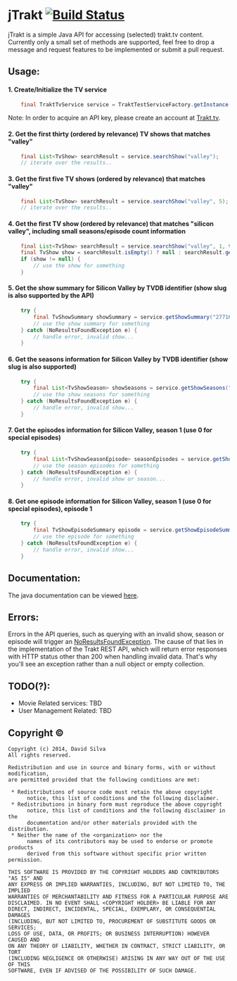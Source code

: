 jTrakt [![Build Status](https://travis-ci.org/davidafsilva/jTrakt.svg?branch=master)](https://travis-ci.org/davidafsilva/jTrakt)
=============
jTrakt is a simple Java API for accessing (selected) trakt.tv content.<br/>
Currently only a small set of methods are supported, feel free to drop a message
and request features to be implemented or submit a pull request.


Usage:
------
#### 1. Create/Initialize the TV service
```java
    final TraktTvService service = TraktTestServiceFactory.getInstance().createTvService(API_KEY);
```
Note: In order to acquire an API key, please create an account at [Trakt.tv](http://trakt.tv/).

#### 2. Get the first thirty (ordered by relevance) TV shows that matches "valley"
```java
    final List<TvShow> searchResult = service.searchShow("valley");
    // iterate over the results..
```

#### 3. Get the first five TV shows (ordered by relevance) that matches "valley"
```java
    final List<TvShow> searchResult = service.searchShow("valley", 5);
    // iterate over the results..
```

#### 4. Get the first TV show (ordered by relevance) that matches "silicon valley", including small seasons/episode count information
```java
    final List<TvShow> searchResult = service.searchShow("valley", 1, true);
    final TvShow show = searchResult.isEmpty() ? null : searchResult.get(0);
    if (show != null) {
	    // use the show for something
	}
```
	
#### 5. Get the show summary for Silicon Valley by TVDB identifier (show slug is also supported by the API)
```java
    try {
        final TvShowSummary showSummary = service.getShowSummary("277165");
        // use the show summary for something
    } catch (NoResultsFoundException e) {
        // handle error, invalid show...
    }
```

#### 6. Get the seasons information for Silicon Valley by TVDB identifier (show slug is also supported)
```java
    try {
        final List<TvShowSeason> showSeasons = service.getShowSeasons("277165");
        // use the show seasons for something
    } catch (NoResultsFoundException e) {
        // handle error, invalid show...
    }
```

#### 7. Get the episodes information for Silicon Valley, season 1 (use 0 for special episodes)
```java
    try {
        final List<TvShowSeasonEpisode> seasonEpisodes = service.getShowEpisodes("277165", 1);
        // use the season episodes for something
    } catch (NoResultsFoundException e) {
        // handle error, invalid show or season...
    }
```

#### 8. Get one episode information for Silicon Valley, season 1 (use 0 for special episodes), episode 1
```java
    try {
        final TvShowEpisodeSummary episode = service.getShowEpisodeSummary("277165", 1, 1);
        // use the episode for something
    } catch (NoResultsFoundException e) {
        // handle error, invalid show...
    }
```

Documentation:
--------------
The java documentation can be viewed [here](https://davidafsilva.github.io/jTrakt/).

Errors:
--------
Errors in the API queries, such as querying with an invalid show, season or episode will trigger an 
[NoResultsFoundException](https://github.com/davidafsilva/jTrakt/blob/master/src/main/java/pt/davidafsilva/jtrakt/exception/NoResultsFoundException.java). 
The cause of that lies in the implementation of the Trakt REST API, which will return error responses with 
HTTP status other than 200 when handling invalid data. That's why you'll see an  exception rather than a null 
object or empty collection.

    
TODO(?):
--------
* Movie Related services: TBD
* User Management Related: TBD


Copyright &copy;
---------
    Copyright (c) 2014, David Silva
    All rights reserved.

    Redistribution and use in source and binary forms, with or without modification,
    are permitted provided that the following conditions are met:

     * Redistributions of source code must retain the above copyright
          notice, this list of conditions and the following disclaimer.
     * Redistributions in binary form must reproduce the above copyright
          notice, this list of conditions and the following disclaimer in the
          documentation and/or other materials provided with the distribution.
     * Neither the name of the <organization> nor the
          names of its contributors may be used to endorse or promote products
          derived from this software without specific prior written permission.

    THIS SOFTWARE IS PROVIDED BY THE COPYRIGHT HOLDERS AND CONTRIBUTORS "AS IS" AND
    ANY EXPRESS OR IMPLIED WARRANTIES, INCLUDING, BUT NOT LIMITED TO, THE IMPLIED
    WARRANTIES OF MERCHANTABILITY AND FITNESS FOR A PARTICULAR PURPOSE ARE
    DISCLAIMED. IN NO EVENT SHALL <COPYRIGHT HOLDER> BE LIABLE FOR ANY
    DIRECT, INDIRECT, INCIDENTAL, SPECIAL, EXEMPLARY, OR CONSEQUENTIAL DAMAGES
    (INCLUDING, BUT NOT LIMITED TO, PROCUREMENT OF SUBSTITUTE GOODS OR SERVICES;
    LOSS OF USE, DATA, OR PROFITS; OR BUSINESS INTERRUPTION) HOWEVER CAUSED AND
    ON ANY THEORY OF LIABILITY, WHETHER IN CONTRACT, STRICT LIABILITY, OR TORT
    (INCLUDING NEGLIGENCE OR OTHERWISE) ARISING IN ANY WAY OUT OF THE USE OF THIS
    SOFTWARE, EVEN IF ADVISED OF THE POSSIBILITY OF SUCH DAMAGE.
